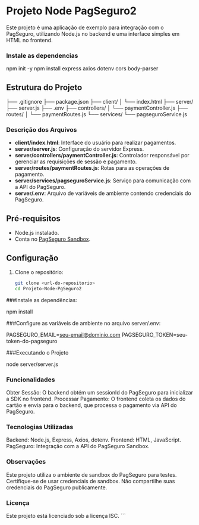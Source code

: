 # Projeto Node PagSeguro2

Este projeto é uma aplicação de exemplo para integração com o PagSeguro, utilizando Node.js no backend e uma interface simples em HTML no frontend.

### Instale as dependencias

npm init -y
npm install express axios dotenv cors body-parser

## Estrutura do Projeto
├── .gitignore 
├── package.json 
├── client/ 
│ └── index.html 
├── server/ 
    ├── server.js 
    ├── .env 
    ├── controllers/ 
    │ └── paymentController.js 
    ├── routes/ 
    │ └── paymentRoutes.js 
    └── services/ 
        └── pagseguroService.js



### Descrição dos Arquivos

- **client/index.html**: Interface do usuário para realizar pagamentos.
- **server/server.js**: Configuração do servidor Express.
- **server/controllers/paymentController.js**: Controlador responsável por gerenciar as requisições de sessão e pagamento.
- **server/routes/paymentRoutes.js**: Rotas para as operações de pagamento.
- **server/services/pagseguroService.js**: Serviço para comunicação com a API do PagSeguro.
- **server/.env**: Arquivo de variáveis de ambiente contendo credenciais do PagSeguro.

## Pré-requisitos

- Node.js instalado.
- Conta no [PagSeguro Sandbox](https://sandbox.pagseguro.uol.com.br/).

## Configuração

1. Clone o repositório:
   ```bash
   git clone <url-do-repositorio>
   cd Projeto-Node-PgSeguro2


###Instale as dependências:

npm install

###Configure as variáveis de ambiente no arquivo server/.env:

PAGSEGURO_EMAIL=seu-email@dominio.com
PAGSEGURO_TOKEN=seu-token-do-pagseguro


###Executando o Projeto

node server/server.js


### Funcionalidades
Obter Sessão: O backend obtém um sessionId do PagSeguro para inicializar a SDK no frontend.
Processar Pagamento: O frontend coleta os dados do cartão e envia para o backend, que processa o pagamento via API do PagSeguro.
### Tecnologias Utilizadas
Backend: Node.js, Express, Axios, dotenv.
Frontend: HTML, JavaScript.
PagSeguro: Integração com a API do PagSeguro Sandbox.
### Observações
Este projeto utiliza o ambiente de sandbox do PagSeguro para testes. Certifique-se de usar credenciais de sandbox.
Não compartilhe suas credenciais do PagSeguro publicamente.
### Licença
Este projeto está licenciado sob a licença ISC. ```
